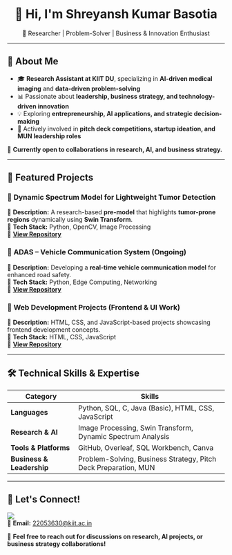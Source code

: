 <h1 align="center">👋 Hi, I'm Shreyansh Kumar Basotia</h1>  
<p align="center">
🚀 Researcher | Problem-Solver | Business & Innovation Enthusiast  
</p>  

---

## **🔬 About Me**  
- 🎓 **Research Assistant at KIIT DU**, specializing in **AI-driven medical imaging** and **data-driven problem-solving**  
- 📊 Passionate about **leadership, business strategy, and technology-driven innovation**  
- 💡 Exploring **entrepreneurship, AI applications, and strategic decision-making**  
- 🚀 Actively involved in **pitch deck competitions, startup ideation, and MUN leadership roles**  

📌 **Currently open to collaborations in research, AI, and business strategy.**  

---

## **📂 Featured Projects**  

### 🔹 **Dynamic Spectrum Model for Lightweight Tumor Detection**  
📌 **Description:** A research-based **pre-model** that highlights **tumor-prone regions** dynamically using **Swin Transform**.  
📌 **Tech Stack:** Python, OpenCV, Image Processing  
📌 **[View Repository](#)**  

### 🔹 **ADAS – Vehicle Communication System (Ongoing)**  
📌 **Description:** Developing a **real-time vehicle communication model** for enhanced road safety.  
📌 **Tech Stack:** Python, Edge Computing, Networking  
📌 **[View Repository](#)**  

### 🔹 **Web Development Projects (Frontend & UI Work)**  
📌 **Description:** HTML, CSS, and JavaScript-based projects showcasing frontend development concepts.  
📌 **Tech Stack:** HTML, CSS, JavaScript  
📌 **[View Repository](#)**  

---

## **🛠 Technical Skills & Expertise**  

| Category      | Skills |
|--------------|------------------------------------------------|
| **Languages** | Python, SQL, C, Java (Basic), HTML, CSS, JavaScript |
| **Research & AI** | Image Processing, Swin Transform, Dynamic Spectrum Analysis |
| **Tools & Platforms** | GitHub, Overleaf, SQL Workbench, Canva |
| **Business & Leadership** | Problem-Solving, Business Strategy, Pitch Deck Preparation, MUN |

---

## **📢 Let's Connect!**  
<a href="https://www.linkedin.com/in/shreyansh-kumar-basotia-720148202/" target="_blank"><img src="https://img.shields.io/badge/LinkedIn-Profile-blue?style=for-the-badge&logo=linkedin"></a>  
📩 **Email:** 22053630@kiit.ac.in 

📌 **Feel free to reach out for discussions on research, AI projects, or business strategy collaborations!**  


